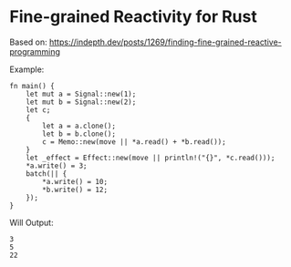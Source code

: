 # Fine-grained Reactivity for Rust

Based on:
https://indepth.dev/posts/1269/finding-fine-grained-reactive-programming

Example:
```
fn main() {
    let mut a = Signal::new(1);
    let mut b = Signal::new(2);
    let c;
    {
        let a = a.clone();
        let b = b.clone();
        c = Memo::new(move || *a.read() + *b.read());
    }
    let _effect = Effect::new(move || println!("{}", *c.read()));
    *a.write() = 3;
    batch(|| {
        *a.write() = 10;
        *b.write() = 12;
    });
}
```
Will Output:
```
3
5
22
```
